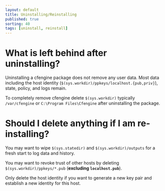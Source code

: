 ```yaml
---
layout: default
title: Uninstalling/Reinstalling
published: true
sorting: 40
tags: [uninstall, reinstall]
---
```


# What is left behind after uninstalling?

Uninstalling a cfengine package does not remove any user data. Most data
including the host identity (`$(sys.workdir)/ppkeys/localhost.{pub,priv}`),
state, policy, and logs remain.

To completely remove cfengine delete `$(sys.workdir)` typically `/var/cfengine`
or `C:\Program Files\Cfengine` after uninstalling the package.

# Should I delete anything if I am re-installing?

You may want to wipe `$(sys.statedir)` and `$(sys.workdir)/outputs` for a fresh start to log data and history.

You may want to revoke trust of other hosts by deleting
`$(sys.workdir)/ppkeys/*.pub` (**excluding `localhost.pub`**).

Only delete the host identity if you want to generate a new key pair and
establish a new identity for this host.
